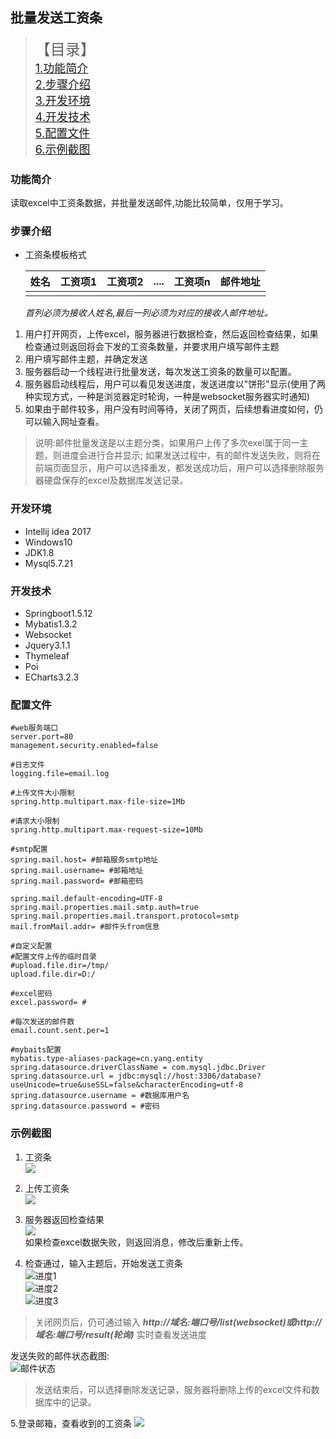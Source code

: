 ## 批量发送工资条 
> <font size="5" >【目录】</font>  
> <font size="4">[1.功能简介](#功能简介)</font>    
> <font size="4">[2.步骤介绍](#步骤介绍)</font>      
> <font size="4">[3.开发环境](#开发环境)</font>      
> <font size="4">[4.开发技术](#开发技术)</font>      
> <font size="4">[5.配置文件](#配置文件)</font>    
> <font size="4">[6.示例截图](#示例截图)</font>  
 
### 功能简介
读取excel中工资条数据，并批量发送邮件,功能比较简单，仅用于学习。
     
### 步骤介绍   
- 工资条模板格式

  |姓名|工资项1|工资项2|....|工资项n|邮件地址|
  |---|---|---|----|----|---|
  | | | | | | |
  
  *首列必须为接收人姓名,最后一列必须为对应的接收人邮件地址。*
1. 用户打开网页，上传excel，服务器进行数据检查，然后返回检查结果，如果检查通过则返回将会下发的工资条数量，并要求用户填写邮件主题
2. 用户填写邮件主题，并确定发送
3. 服务器启动一个线程进行批量发送，每次发送工资条的数量可以配置。
4. 服务器启动线程后，用户可以看见发送进度，发送进度以"饼形"显示(使用了两种实现方式，一种是浏览器定时轮询，一种是websocket服务器实时通知)
5. 如果由于邮件较多，用户没有时间等待，关闭了网页，后续想看进度如何，仍可以输入网址查看。  
>  说明:邮件批量发送是以主题分类，如果用户上传了多次exel属于同一主题，则进度会进行合并显示;
        如果发送过程中，有的邮件发送失败，则将在前端页面显示，用户可以选择重发，都发送成功后，用户可以选择删除服务器硬盘保存的excel及数据库发送记录。
 
### 开发环境 
  - Intellij idea 2017
  - Windows10
  - JDK1.8
  - Mysql5.7.21  
  
### 开发技术 
  - Springboot1.5.12
  - Mybatis1.3.2
  - Websocket
  - Jquery3.1.1
  - Thymeleaf
  - Poi
  - ECharts3.2.3

### 配置文件 
```properties
#web服务端口
server.port=80
management.security.enabled=false

#日志文件
logging.file=email.log

#上传文件大小限制
spring.http.multipart.max-file-size=1Mb

#请求大小限制
spring.http.multipart.max-request-size=10Mb

#smtp配置
spring.mail.host= #邮箱服务smtp地址
spring.mail.username= #邮箱地址
spring.mail.password= #邮箱密码

spring.mail.default-encoding=UTF-8
spring.mail.properties.mail.smtp.auth=true
spring.mail.properties.mail.transport.protocol=smtp
mail.fromMail.addr= #邮件头from信息

#自定义配置
#配置文件上传的临时目录
#upload.file.dir=/tmp/
upload.file.dir=D:/

#excel密码
excel.password= #

#每次发送的邮件数
email.count.sent.per=1

#mybaits配置
mybatis.type-aliases-package=cn.yang.entity
spring.datasource.driverClassName = com.mysql.jdbc.Driver
spring.datasource.url = jdbc:mysql://host:3306/database?useUnicode=true&useSSL=false&characterEncoding=utf-8
spring.datasource.username = #数据库用户名
spring.datasource.password = #密码
```
### 示例截图
  1. 工资条  
  ![](https://picabstract-preview-ftn.weiyun.com/ftn_pic_abs_v3/039e1449152e366860f5e7aa4f22c72fc62400ff407ef75eaa0ce33f220d47f099cb95f44be310455dcf1b6f1e79adcb?pictype=scale&from=30113&version=3.3.3.3&uin=542600078&fname=salary07.png&size=750)  
  
  2. 上传工资条  
  ![](https://picabstract-preview-ftn.weiyun.com/ftn_pic_abs_v3/658c170d156bcbe31624ccbfc64b5004c335425b0b1a3119a617d3166de74cbe50ded3e20cbc8a00873e8bfee8b3507d?pictype=scale&from=30113&version=3.3.3.3&uin=542600078&fname=salary01.png&size=750)    
  
  3. 服务器返回检查结果  
  ![](https://picabstract-preview-ftn.weiyun.com/ftn_pic_abs_v3/d11764d6e3d35028c6f2a72b2f7de8ae5f965a1923b5a5d2c29629cd90d9fb9fb374850a7a821f29da9ec817cebc84da?pictype=scale&from=30113&version=3.3.3.3&uin=542600078&fname=salary02.png&size=750)  
  如果检查excel数据失败，则返回消息，修改后重新上传。
  
  4. 检查通过，输入主题后，开始发送工资条  
  ![进度1](https://picabstract-preview-ftn.weiyun.com/ftn_pic_abs_v3/413322a540cb3ba17477544f113b6818c99ceec68c99fd34a355f3bb6f10ee3a7879ebae044204cba91a4cfb43de2431?pictype=scale&from=30113&version=3.3.3.3&uin=542600078&fname=salary03.png&size=750)  
  ![进度2](https://picabstract-preview-ftn.weiyun.com/ftn_pic_abs_v3/2a9ef5d56708edeadfed0354b5656695c623b71b1e4d29297efdcb2ebe9c1a7077fb7c8b18cdecfe0b751d3a52c2214e?pictype=scale&from=30113&version=3.3.3.3&uin=542600078&fname=salary04.png&size=750)  
  ![进度3](https://picabstract-preview-ftn.weiyun.com/ftn_pic_abs_v3/0a5e255343380876c8b538efe052bba266cf0ec5358495974142d3687fcf13ea38131ddfdfc5d75d8e191098a4a6dc70?pictype=scale&from=30113&version=3.3.3.3&uin=542600078&fname=salary05.png&size=750)  
  
  > 关闭网页后，仍可通过输入 ***http://域名:端口号/list(websocket)或http://域名:端口号/result(轮询)*** 实时查看发送进度
  
  发送失败的邮件状态截图:      
  ![邮件状态](https://picabstract-preview-ftn.weiyun.com/ftn_pic_abs_v3/ce846c2aea63557e2819e6da390e7d68e2165ec064bbc0342aa178302fc944917f7f4cf701520bbfe6d3b93c2c7846b6?pictype=scale&from=30113&version=3.3.3.3&uin=542600078&fname=failed_sending.png&size=750)
  
  > 发送结束后，可以选择删除发送记录，服务器将删除上传的excel文件和数据库中的记录。
  
  5.登录邮箱，查看收到的工资条
  ![](https://picabstract-preview-ftn.weiyun.com/ftn_pic_abs_v3/c3cea84a94e21d3a6adcce06a4d9420e44374e455862354255302c3a1aee1cf4c9edb1363e49fd8d0daf177dfdf8f263?pictype=scale&from=30113&version=3.3.3.3&uin=542600078&fname=salary08.png&size=750)  
  
  
  

